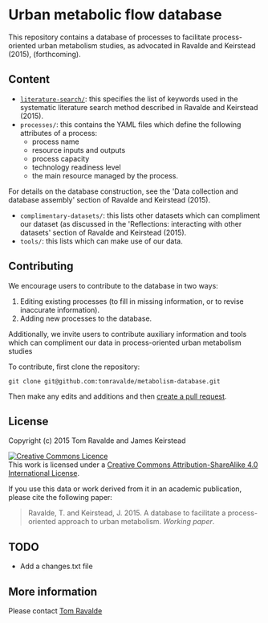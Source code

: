 # Urban metabolic flow database

This repository contains a database of processes to facilitate process-oriented urban metabolism studies, as advocated in Ravalde and Keirstead (2015), (forthcoming).

## Content

- [`literature-search/`](literture-search): this specifies the list of keywords used in the systematic literature search method described in Ravalde and Keirstead (2015).
- `processes/`: this contains the YAML files which define the following attributes of a process:
	- process name
	- resource inputs and outputs
	- process capacity
	- technology readiness level
	- the main resource managed by the process.

For details on the database construction, see the 'Data collection and database assembly' section of Ravalde and Keirstead (2015).

- `complimentary-datasets/`: this lists other datasets which can compliment our dataset (as discussed in the 'Reflections: interacting with other datasets' section of Ravalde and Keirstead (2015).
- `tools/`: this lists  which can make use of our data.

## Contributing

We encourage users to contribute to the database in two ways:

1. Editing existing processes (to fill in missing information, or to revise inaccurate information).
2. Adding new processes to the database.

Additionally, we invite users to contribute auxiliary information and tools which can compliment our data in process-oriented urban metabolism studies

To contribute, first clone the repository:

	git clone git@github.com:tomravalde/metabolism-database.git

Then make any edits and additions and then [create a pull request](https://github.com/tomravalde/metabolism-database/pulls).

## License

Copyright (c) 2015 Tom Ravalde and James Keirstead

<a rel="license" href="http://creativecommons.org/licenses/by-sa/4.0/"><img alt="Creative Commons Licence" style="border-width:0" src="https://i.creativecommons.org/l/by-sa/4.0/88x31.png" /></a><br />This work is licensed under a <a rel="license" href="http://creativecommons.org/licenses/by-sa/4.0/">Creative Commons Attribution-ShareAlike 4.0 International License</a>.

If you use this data or work derived from it in an academic publication, please cite the following paper:

> Ravalde, T. and Keirstead, J. 2015. A database to facilitate a process-oriented approach to urban metabolism. *Working paper*.

## TODO

- Add a changes.txt file

## More information

Please contact [Tom Ravalde](mailto:thomas.ravalde08@imperial.ac.uk)
